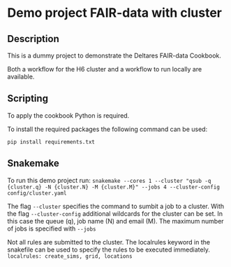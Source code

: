 Demo project FAIR-data with cluster
==============================

Description
--------------------
This is a dummy project to demonstrate the Deltares FAIR-data Cookbook.

Both a workflow for the H6 cluster and a workflow to run locally are available.


Scripting
--------------------
To apply the cookbook Python is required. 

To install the required packages the following command can be used:

`pip install requirements.txt`

Snakemake
--------------------

To run this demo project run:
`snakemake --cores 1 --cluster "qsub -q {cluster.q} -N {cluster.N} -M {cluster.M}" --jobs 4 --cluster-config config/cluster.yaml `

The flag `--cluster` specifies the command to sumbit a job to a cluster. 
With the flag `--cluster-config` additional wildcards for the cluster can be set. In this case the queue (q), job name (N) and email (M).
The maximum number of jobs is specified with `--jobs`

Not all rules are submitted to the cluster. The localrules keyword in the snakefile can be used to specify the rules to be executed immediately.
`localrules: create_sims, grid, locations`



